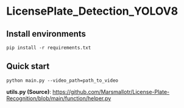 # LicensePlate_Detection_YOLOV8
## Install environments
```
pip install -r requirements.txt
```

## Quick start
```
python main.py --video_path=path_to_video
```
**utils.py (Source)**: https://github.com/Marsmallotr/License-Plate-Recognition/blob/main/function/helper.py

